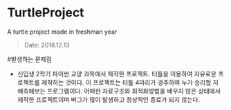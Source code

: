 # TurtleProject
A turtle project made in freshman year

> Date: 2018.12.13

#발생하는 문제점
- 신입생 2학기 파이썬 교양 과목에서 제작한 프로젝트. 터틀을 이용하여 자유로운 프로젝트를 제작하는 것이다. 이 프로젝트는 터틀 4마리가 경주하여 누가 승리할 지 예측해보는 프로그램이다. 어떠한 자료구조와 최적화방법을 배우지 않은 상태에서 제작한 프로젝트이며 버그가 많이 발생하고 정상적인 종료가 되지 않는다.
